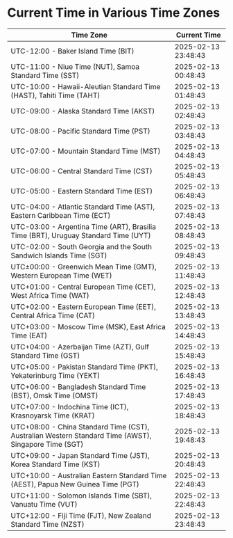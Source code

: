 # Current Time in Various Time Zones

| Time Zone | Current Time |
|-----------|--------------|
| UTC-12:00 - Baker Island Time (BIT) | 2025-02-13 23:48:43 |
| UTC-11:00 - Niue Time (NUT), Samoa Standard Time (SST) | 2025-02-13 00:48:43 |
| UTC-10:00 - Hawaii-Aleutian Standard Time (HAST), Tahiti Time (TAHT) | 2025-02-13 01:48:43 |
| UTC-09:00 - Alaska Standard Time (AKST) | 2025-02-13 02:48:43 |
| UTC-08:00 - Pacific Standard Time (PST) | 2025-02-13 03:48:43 |
| UTC-07:00 - Mountain Standard Time (MST) | 2025-02-13 04:48:43 |
| UTC-06:00 - Central Standard Time (CST) | 2025-02-13 05:48:43 |
| UTC-05:00 - Eastern Standard Time (EST) | 2025-02-13 06:48:43 |
| UTC-04:00 - Atlantic Standard Time (AST), Eastern Caribbean Time (ECT) | 2025-02-13 07:48:43 |
| UTC-03:00 - Argentina Time (ART), Brasília Time (BRT), Uruguay Standard Time (UYT) | 2025-02-13 08:48:43 |
| UTC-02:00 - South Georgia and the South Sandwich Islands Time (SGT) | 2025-02-13 09:48:43 |
| UTC±00:00 - Greenwich Mean Time (GMT), Western European Time (WET) | 2025-02-13 11:48:43 |
| UTC+01:00 - Central European Time (CET), West Africa Time (WAT) | 2025-02-13 12:48:43 |
| UTC+02:00 - Eastern European Time (EET), Central Africa Time (CAT) | 2025-02-13 13:48:43 |
| UTC+03:00 - Moscow Time (MSK), East Africa Time (EAT) | 2025-02-13 14:48:43 |
| UTC+04:00 - Azerbaijan Time (AZT), Gulf Standard Time (GST) | 2025-02-13 15:48:43 |
| UTC+05:00 - Pakistan Standard Time (PKT), Yekaterinburg Time (YEKT) | 2025-02-13 16:48:43 |
| UTC+06:00 - Bangladesh Standard Time (BST), Omsk Time (OMST) | 2025-02-13 17:48:43 |
| UTC+07:00 - Indochina Time (ICT), Krasnoyarsk Time (KRAT) | 2025-02-13 18:48:43 |
| UTC+08:00 - China Standard Time (CST), Australian Western Standard Time (AWST), Singapore Time (SGT) | 2025-02-13 19:48:43 |
| UTC+09:00 - Japan Standard Time (JST), Korea Standard Time (KST) | 2025-02-13 20:48:43 |
| UTC+10:00 - Australian Eastern Standard Time (AEST), Papua New Guinea Time (PGT) | 2025-02-13 22:48:43 |
| UTC+11:00 - Solomon Islands Time (SBT), Vanuatu Time (VUT) | 2025-02-13 22:48:43 |
| UTC+12:00 - Fiji Time (FJT), New Zealand Standard Time (NZST) | 2025-02-13 23:48:43 |
